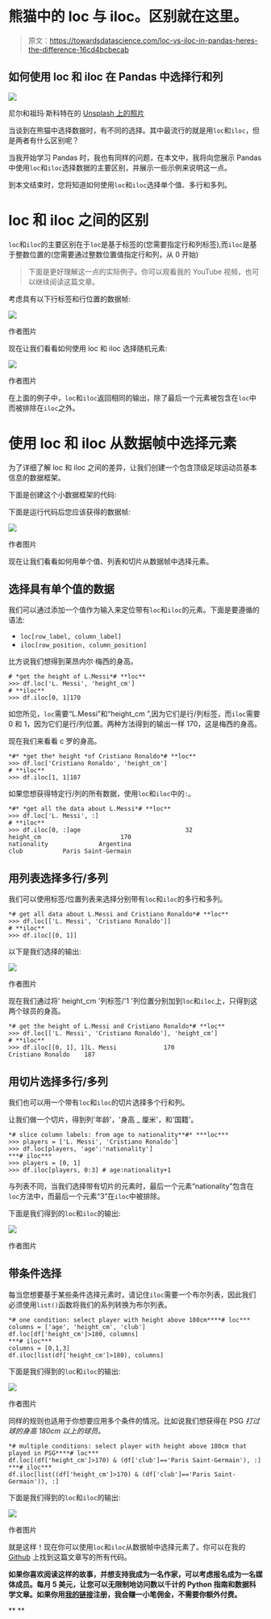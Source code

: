 # 熊猫中的 loc 与 iloc。区别就在这里。

> 原文：<https://towardsdatascience.com/loc-vs-iloc-in-pandas-heres-the-difference-16cd4bcbecab>

## 如何使用 loc 和 iloc 在 Pandas 中选择行和列

![](img/d7fa846a6004d2979180aec0949e0ae7.png)

尼尔和祖玛·斯科特在的 [Unsplash 上的](https://unsplash.com?utm_source=medium&utm_medium=referral)[照片](https://unsplash.com/@valenciascott?utm_source=medium&utm_medium=referral)

当谈到在熊猫中选择数据时，有不同的选择。其中最流行的就是用`loc`和`iloc`，但是两者有什么区别呢？

当我开始学习 Pandas 时，我也有同样的问题，在本文中，我将向您展示 Pandas 中使用`loc`和`iloc`选择数据的主要区别，并展示一些示例来说明这一点。

到本文结束时，您将知道如何使用`loc`和`iloc`选择单个值、多行和多列。

# loc 和 iloc 之间的区别

`loc`和`iloc`的主要区别在于`loc`是基于标签的(您需要指定行和列标签),而`iloc`是基于整数位置的(您需要通过整数位置值指定行和列，从 0 开始)

> 下面是更好理解这一点的实际例子。你可以观看我的 YouTube 视频，也可以继续阅读这篇文章。

考虑具有以下行标签和行位置的数据帧:

![](img/86dba375e137436eea24dc63a1d38748.png)

作者图片

现在让我们看看如何使用 loc 和 iloc 选择随机元素:

![](img/7309d93d365a798c8e75915efe4d8042.png)

作者图片

在上面的例子中，`loc`和`iloc`返回相同的输出，除了最后一个元素被包含在`loc`中而被排除在`iloc`之外。

# 使用 loc 和 iloc 从数据帧中选择元素

为了详细了解 loc 和 iloc 之间的差异，让我们创建一个包含顶级足球运动员基本信息的数据框架。

下面是创建这个小数据框架的代码:

下面是运行代码后您应该获得的数据帧:

![](img/9e91869b0580b042157d26628c380121.png)

作者图片

现在让我们看看如何用单个值、列表和切片从数据帧中选择元素。

## 选择具有单个值的数据

我们可以通过添加一个值作为输入来定位带有`loc`和`iloc`的元素。下面是要遵循的语法:

*   `loc[row_label, column_label]`
*   `iloc[row_position, column_position]`

比方说我们想得到莱昂内尔·梅西的身高。

```
# *get the height of L.Messi*# **loc**
>>> df.loc['L. Messi', 'height_cm']
# **iloc**
>>> df.iloc[0, 1]170
```

如您所见，`loc`需要“L.Messi”和“height_cm ”,因为它们是行/列标签，而`iloc`需要 0 和 1，因为它们是行/列位置。两种方法得到的输出一样 170，这是梅西的身高。

现在我们来看看 c 罗的身高。

```
*#* *get the* height *of Cristiano Ronaldo*# **loc**
>>> df.loc['Cristiano Ronaldo', 'height_cm']
# **iloc**
>>> df.iloc[1, 1]187
```

如果您想获得特定行/列的所有数据，使用`loc`和`iloc`中的`:`。

```
*#* *get all the data about L.Messi*# **loc**
>>> df.loc['L. Messi', :]
# **iloc**
>>> df.iloc[0, :]age                             32
height_cm                      170
nationality              Argentina
club           Paris Saint-Germain
```

## 用列表选择多行/多列

我们可以使用标签/位置列表来选择分别带有`loc`和`iloc`的多行和多列。

```
*# get all data about L.Messi and Cristiano Ronaldo*# **loc**
>>> df.loc[['L. Messi', 'Cristiano Ronaldo']]
# **iloc**
>>> df.iloc[[0, 1]]
```

以下是我们选择的输出:

![](img/9a0c234be5fbb49d82a48aac0382f69f.png)

作者图片

现在我们通过将' height_cm '列标签/'1 '列位置分别加到`loc`和`iloc`上，只得到这两个球员的身高。

```
*# get the height of L.Messi and Cristiano Ronaldo*# **loc**
>>> df.loc[['L. Messi', 'Cristiano Ronaldo'], 'height_cm']
# **iloc**
>>> df.iloc[[0, 1], 1]L. Messi             170
Cristiano Ronaldo    187
```

## 用切片选择多行/多列

我们也可以用一个带有`loc`和`iloc`的切片选择多个行和列。

让我们做一个切片，得到列'年龄'，'身高 _ 厘米'，和'国籍'。

```
*# slice column labels: from age to nationality**#* ***loc***
>>> players = ['L. Messi', 'Cristiano Ronaldo']
>>> df.loc[players, 'age':'nationality']
***# iloc***
>>> players = [0, 1]
>>> df.iloc[players, 0:3] # age:nationality+1
```

与列表不同，当我们选择带有切片的元素时，最后一个元素“nationality”包含在`loc`方法中，而最后一个元素“3”在`iloc`中被排除。

下面是我们得到的`loc`和`iloc`的输出:

![](img/dfd0faece59a9e873c76bfaa51c04e7a.png)

作者图片

## 带条件选择

每当您想要基于某些条件选择元素时，请记住`iloc`需要一个布尔列表，因此我们必须使用`list()`函数将我们的系列转换为布尔列表。

```
*# one condition: select player with height above 180cm****# loc***
columns = ['age', 'height_cm', 'club']
df.loc[df['height_cm']>180, columns]
***# iloc***
columns = [0,1,3]
df.iloc[list(df['height_cm']>180), columns]
```

下面是我们得到的`loc`和`iloc`的输出:

![](img/b5921a746ee2805ff0fd397f4892efe4.png)

作者图片

同样的规则也适用于你想要应用多个条件的情况。比如说我们想获得在 PSG *打过球的身高 180cm 以上的球员。*

```
*# multiple conditions: select player with height above 180cm that played in PSG****# loc***
df.loc[(df['height_cm']>170) & (df['club']=='Paris Saint-Germain'), :]
***# iloc***
df.iloc[list((df['height_cm']>170) & (df['club']=='Paris Saint-Germain')), :]
```

下面是我们得到的`loc`和`iloc`的输出:

![](img/bd0abb0a58b4b5e0926413907c126ecc.png)

作者图片

就是这样！现在你可以使用`loc`和`iloc`从数据帧中选择元素了。你可以在我的 [Github](https://github.com/ifrankandrade/python-course-for-excel-users.git) 上找到这篇文章写的所有代码。

[](https://frankandrade.ck.page/bd063ff2d3)

**如果你喜欢阅读这样的故事，并想支持我成为一名作家，可以考虑报名成为一名媒体成员。每月 5 美元，让您可以无限制地访问数以千计的 Python 指南和数据科学文章。如果你用[我的链接](https://frank-andrade.medium.com/membership)注册，我会赚一小笔佣金，不需要你额外付费。**

**[](https://frank-andrade.medium.com/membership) **